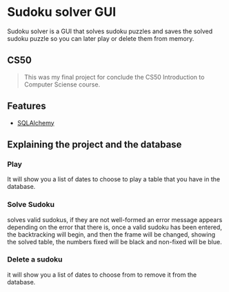 # Sudoku solver GUI

Sudoku solver is a GUI that solves sudoku puzzles and saves the solved sudoku puzzle so you can later play or delete them from memory.

## CS50
>This was my final project for conclude the CS50 Introduction to Computer Sciense course.

## Features
- [SQLAlchemy](https://www.sqlalchemy.org/)
## Explaining the project and the database
### Play 
It will show you a list of dates to choose to play a table that you have in the database.
### Solve Sudoku 
solves valid sudokus, if they are not well-formed an error message appears depending on the error that there is,
once a valid sudoku has been entered, the backtracking will begin, and then the frame will be changed, showing the solved table, the numbers
fixed will be black and non-fixed will be blue.
### Delete a sudoku
it will show you a list of dates to choose from to remove it from the database.
